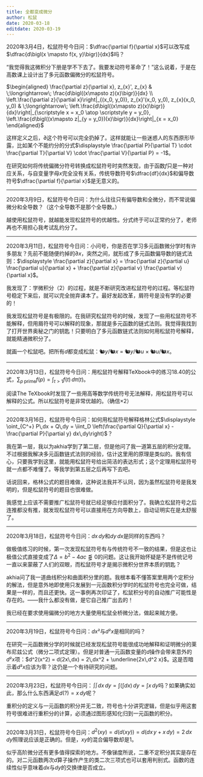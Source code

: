 ```yaml
---
title: 全都变成微分
author: 松鼠
date: 2020-03-18
editdate: 2020-03-19
---
```


2020年3月4日，松鼠符号今日问：$\dfrac{\partial f}{\partial x}$可以改写成$\dfrac{d\bigl(x \mapsto f(x, y)\bigr)}{dx}$吗？

“我觉得我这微积分下册是学不下去了。我要发动符号革命了！”这么说着，于是在高数课上设计出了多元函数偏微分的松鼠符号。

$\begin{aligned}
\frac{\partial z}{\partial x},
z_{x}',
z_{x}
& \;\longrightarrow\;
\frac{d\bigl((x\mapsto z)(x)\bigr)}{dx}
\\
\left.\frac{\partial z}{\partial x}\right|_{(x_0, y_0)},
z_{x}'(x_0, y_0),
z_{x}(x_0, y_0)
& \;\longrightarrow\;
\left.\frac{d\bigl((x\mapsto z)(x)\bigr)}{dx}\right|_{\scriptstyle x = x_0 \atop \scriptstyle y = y_0},
\left.\frac{d\bigl((x\mapsto z|_{y = y_0})(x)\bigr)}{dx}\right|_{x = x_0}
\end{aligned}$

这样定义之后，∂这个符号可以完全扔掉了。这样就能让一些迷惑人的东西原形毕露，比如某个不能约分的分式$\displaystyle \frac{\partial P}{\partial T} \cdot \frac{\partial T}{\partial V} \cdot \frac{\partial V}{\partial P} = -1$。

在研究如何将传统偏微分符号转换成松鼠符号时突然发现，由于函数*f*只是一种对应关系，与自变量字母*x*完全没有关系，传统导数符号$\dfrac{df}{dx}$和偏导数符号$\dfrac{\partial f}{\partial x}$是无意义的。

---

2020年3月9日，松鼠符号今日问：为什么往往只有偏导数和全微分，而不常说偏微分和全导数？（这个全导数不是那个全导数。）

越使用松鼠符号，就越能发现松鼠符号的优越性。分式终于可以正常约分了，老师再也不用担心我考试乱约分了。

---

2020年3月11日，松鼠符号今日问：小问号，你是否在学习多元函数微分学时有许多朋友？先前不能随便约掉的∂*x*，突然之间，就形成了多元函数偏导数的链式法则：$\displaystyle \frac{\partial z}{\partial x} = \frac{\partial z}{\partial u} \frac{\partial u}{\partial x} + \frac{\partial z}{\partial v} \frac{\partial v}{\partial x}$。

我发现了：学微积分（2）的过程，就是不断研究改进松鼠符号的过程。等松鼠符号稳定下来后，就可以完全抛弃课本了。最好发起改革，屑符号是没有学的必要的！

我发现松鼠符号是有极限的。在我研究松鼠符号的时候，发现了一些用松鼠符号不能解释，但用屑符号可以解释的现象，那就是多元函数的链式法则。我觉得我找到了打开世界奥秘之门的钥匙！只要明白了多元函数链式法则如何用松鼠符号解释，就能精通微积分了。

就画一个松鼠吧。把所有*d*都变成松鼠：🐿️*y*/🐿️*x* =️ 🐿️*y*/🐿️*u* × 🐿️*u*/️🐿️*x*。

---

2020年3月13日，松鼠符号今日问：用松鼠符号解释TeXbook中的练习18.40的公式，$\displaystyle \sum_{p\;\text{prime}} f(p) = \int_{t > 1} f(t)\,d\pi(t)$。

阅读The TeXbook时发现了一些用高等数学传统符号无法解释，用松鼠符号可以解释的公式。所以松鼠符号是非常优越的。（确信×2）

---

2020年3月16日，松鼠符号今日问：如何用松鼠符号解释格林公式$\displaystyle \oint_{C^+} P\,dx + Q\,dy = \iint_D \left(\frac{\partial Q}{\partial x} - \frac{\partial P}{\partial y} dx\,dy\right)$？

我在第一层，我以为akhia学到了第二层，但是他问了我一道第五层的积分定理。不过根据我解决多元函数链式法则的经验，估计这里用的原理是类似的。我有信心，只要我学到这里，就能用松鼠符号给出简洁的表达形式；这个定理用松鼠符号就一点都不难懂了。等我学到第五层之后再写下去吧。

话说回来，格林公式的题目难做，这种说法我并不认同，因为虽然松鼠符号是我发明的，但是松鼠符号的题目也很难做。

我感觉上应该不需要推广松鼠符号就已经足够应付面积分了。我确立松鼠符号之后连推都没有推，就发现松鼠符号可以直接用在方向导数上，自动证明实在是太舒服了。

---

2020年3月18日，松鼠符号今日问：*dx dy*和*dy dx*是同样的东西吗？

做极值练习的时候，第一次发现松鼠符号有与传统符号不一致的结果，但是这也让极值公式直接变成了$\Delta = b^2 - 4ac \lesseqqgtr 0$的问题。这让我开始怀疑是不是传统记号一直以来蒙蔽了人们的双眼，而松鼠符号才是揭示微积分世界本质的钥匙？

akhia问了我一道曲线积分和曲面积分里的题。我根本看不懂答案里用两个定积分的解法，但是意外地即使用只发展到一元函数积分学时的松鼠符号也完全可做，结果是一样的，而且还更快。这一事例再次印证了，松鼠积分号的自动推广可能性是存在的。——我什么都没有做，是它自己推广出去的！

我已经在要求使用偏微分的地方大量使用松鼠全桥微分法，做起来贼方便。

---

2020年3月19日，松鼠符号今日问：*dx*²与*d*²*x*是相同的吗？

在研究一元函数微分学的时候就已经发现松鼠符号能很成功地解释和证明微分的莱布尼兹公式（微分二项式定理）。但是对普通一元函数变量的*d*操作会带来意外的*d*²*x*项：$d^2(x^2) = d(2x\,dx) = 2\,dx^2 + \underline{2x\,d^2 x}$。这是否暗示着*d*²*x*应该为零？这仍是一个有待研究的问题。

---

2020年3月23日，松鼠符号今日问：$\iint dx\,dy = \int (\int dx)\,dy = \int x\,dy$吗？如果确实如此，那么什么东西满足$d(?) = x\,dy$呢？

重积分的定义与一元函数的积分并无二致，符号也十分讲究逻辑，但是似乎用这套符号很难进行重积分的计算，必须通过图形感知化归到一元函数的积分。

---

2020年3月31日，松鼠符号今日问：$d^2(xy) = d\bigl(d(xy)\bigr) = d(dx\,y + x\,dy) = 2\,dx\,dy$照理说应该是正确的。但是，*xy*的混合偏导数却是1。

似乎高阶微分还有更多值得探索的地方。不像锑度所说，二重不定积分其实是存在的。对二元函数两次*d*算子操作产生的类二次三项式也可以套用判别式。函数的连续性似乎意味着*dx*与*dy*的交换律是否成立。
